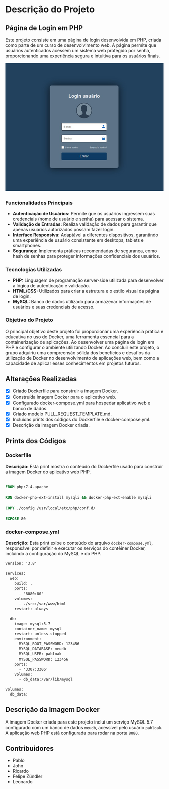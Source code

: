 # Descrição do Projeto

## Página de Login em PHP

Este projeto consiste em uma página de login desenvolvida em PHP, criada como parte de um curso de desenvolvimento web. A página permite que usuários autenticados acessem um sistema web protegido por senha, proporcionando uma experiência segura e intuitiva para os usuários finais.

![Tela Principal de Login](./src/image/pagina-login.jpg)

### Funcionalidades Principais

- **Autenticação de Usuários:** Permite que os usuários ingressem suas credenciais (nome de usuário e senha) para acessar o sistema.
- **Validação de Entradas:** Realiza validação de dados para garantir que apenas usuários autorizados possam fazer login.
- **Interface Responsiva:** Adaptável a diferentes dispositivos, garantindo uma experiência de usuário consistente em desktops, tablets e smartphones.
- **Segurança:** Implementa práticas recomendadas de segurança, como hash de senhas para proteger informações confidenciais dos usuários.

### Tecnologias Utilizadas

- **PHP:** Linguagem de programação server-side utilizada para desenvolver a lógica de autenticação e validação.
- **HTML/CSS:** Utilizados para criar a estrutura e o estilo visual da página de login.
- **MySQL:** Banco de dados utilizado para armazenar informações de usuários e suas credenciais de acesso.

### Objetivo do Projeto

O principal objetivo deste projeto foi proporcionar uma experiência prática e educativa no uso do Docker, uma ferramenta essencial para a containerização de aplicações. Ao desenvolver uma página de login em PHP e configurar o ambiente utilizando Docker.
Ao concluir este projeto, o grupo adquiriu uma compreensão sólida dos benefícios e desafios da utilização de Docker no desenvolvimento de aplicações web, bem como a capacidade de aplicar esses conhecimentos em projetos futuros.

## Alterações Realizadas

- [x] Criado Dockerfile para construir a imagem Docker.
- [x] Construída imagem Docker para o aplicativo web.
- [x] Configurado docker-compose.yml para hospedar aplicativo web e banco de dados.
- [x] Criado modelo PULL_REQUEST_TEMPLATE.md.
- [x] Incluídas prints dos códigos do Dockerfile e docker-compose.yml.
- [x] Descrição da imagem Docker criada.

## Prints dos Códigos

### Dockerfile

**Descrição:** Esta print mostra o conteúdo do Dockerfile usado para construir a imagem Docker do aplicativo web PHP.

```dockerfile

FROM php:7.4-apache

RUN docker-php-ext-install mysqli && docker-php-ext-enable mysqli

COPY ./config /usr/local/etc/php/conf.d/

EXPOSE 80
```

### docker-compose.yml

**Descrição:** Esta print exibe o conteúdo do arquivo `docker-compose.yml`, responsável por definir e executar os serviços do contêiner Docker, incluindo a configuração do MySQL e do PHP.

```
version: '3.8'

services:
  web:
    build: .
    ports:
      - '8080:80'
    volumes:
      - ./src:/var/www/html
    restart: always

  db:
    image: mysql:5.7
    container_name: mysql
    restart: unless-stopped
    environment:
      MYSQL_ROOT_PASSWORD: 123456
      MYSQL_DATABASE: meudb
      MYSQL_USER: pabloak
      MYSQL_PASSWORD: 123456
    ports:
      - '3307:3306'
    volumes:
      - db_data:/var/lib/mysql

volumes:
  db_data:

```

## Descrição da Imagem Docker

A imagem Docker criada para este projeto inclui um serviço MySQL 5.7 configurado com um banco de dados `meudb`, acessível pelo usuário `pabloak`. A aplicação web PHP está configurada para rodar na porta `8080`.

## Contribuidores

- Pablo
- John
- Ricardo
- Felipe Zündler
- Leonardo
